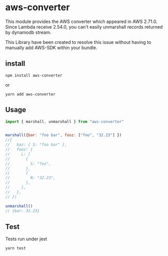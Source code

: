 # aws-converter

This module provides the AWS converter which appeared in AWS 2.71.0. Since
Lambda receive 2.54.0, you can't easily unmarshall records returned by
dynamodb stream.

This Library have been created to resolve this issue without having to
manually add AWS-SDK within your bundle.

## install

```
npm install aws-converter
```

or

```
yarn add aws-converter
```

## Usage

```js
import { marshall, unmarshall } from "aws-converter"


marshall({bar: "foo bar", fooz: ["foo", "32.23"] })
//{
//   baz: { S: "foo bar" },
//   fooz: {
//     L: [
//       {
//         S: "foo",
//       },
//       {
//         N: "32.23",
//       },
//     ],
//   },
// })

unmarshall()
// {bar: 32.23}

```

## Test

Tests run under jest

```
yarn test
```